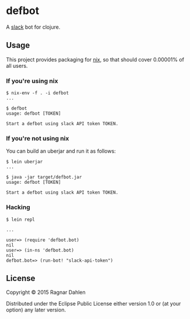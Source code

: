 # defbot

A [slack](http://www.slack.com) bot for clojure.

## Usage

This project provides packaging for [nix](http://nixos.org/nix), so
that should cover 0.00001% of all users.

### If you're using nix

```
$ nix-env -f . -i defbot
...

$ defbot
usage: defbot [TOKEN]

Start a defbot using slack API token TOKEN.
```

### If you're not using nix

You can build an uberjar and run it as follows:

```
$ lein uberjar
...

$ java -jar target/defbot.jar
usage: defbot [TOKEN]

Start a defbot using slack API token TOKEN.
```

### Hacking

```
$ lein repl

...

user=> (require 'defbot.bot)
nil
user=> (in-ns 'defbot.bot)
nil
defbot.bot=> (run-bot! "slack-api-token")
```

## License

Copyright © 2015 Ragnar Dahlen

Distributed under the Eclipse Public License either version 1.0 or (at
your option) any later version.
